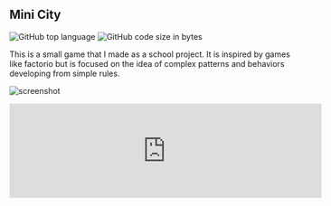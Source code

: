 ## Mini City

<!-- META A minimalist city builder game META -->
<!-- STAR ICON -->

![GitHub top language](https://img.shields.io/github/languages/top/ollielynas/minimalist_city_builder)
![GitHub code size in bytes](https://img.shields.io/github/languages/code-size/ollielynas/minimalist_city_builder)


This is a small game that I made as a school project. It is inspired by games like factorio but is focused on the idea of complex patterns and behaviors developing from simple rules. 

![screenshot](https://img.itch.zone/aW1hZ2UvMjA3NTM1MS8xMjYyNTI2OS5wbmc=/original/TYhho4.png)

<iframe frameborder="0" src="https://itch.io/embed/2075351" width="552" height="167"><a href="https://ollie-lynas.itch.io/minimalistautomationcitybuilder">Mini City by Ollie lynas</a></iframe>
<!-- LAST EDITED 1700433911 LAST EDITED-->
